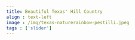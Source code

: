 ```yaml
---
title: Beautiful Texas' Hill Country
align : text-left
image : /img/texas-naturerainbow-pestilli.jpeg
tags : ['slider']
---
```

